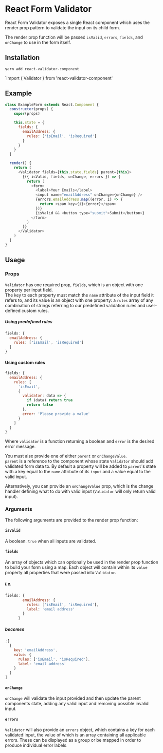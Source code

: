 # React Form Validator

React Form Validator exposes a single React component which uses the render prop pattern to validate the input on its child form.

The render prop function will be passed `isValid`, `errors`, `fields`, and `onChange` to use in the form itself.

## Installation

`yarn add react-validator-component`

`import { Validator } from 'react-validator-component'

## Example

```javascript
class ExampleForm extends React.Component {
  constructor(props) {
    super(props)

    this.state = {
      fields: {
        emailAddress: {
          rules: ['isEmail', 'isRequired']
        }
      }
    }
  }

  render() {
    return (
      <Validator fields={this.state.fields} parent={this}>
        {({ isValid, fields, onChange, errors }) => {
          return (
            <form>
              <label>Your Emails</label>
              <input name="emailAddress" onChange={onChange} />
              {errors.emailAddress.map((error, i) => {
                return <span key={i}>{error}</span>
              })}
              {isValid && <button type="submit">Submit</button>}
            </form>
          )
        }}
      </Validator>
    )
  }
}
```

## Usage

### Props

`Validator` has one required prop, `fields`, which is an object with one property per input field.  
The key to each property must match the `name` attribute of the input field it refers to, and its value is an object with one property: a `rules` array of any combination of strings referring to our predefined validation rules and user-defined custom rules.

##### Using predefined rules

```javascript
fields: {
  emailAddress: {
    rules: ['isEmail', 'isRequired']
  }
}
```

#### Using custom rules

```javascript
fields: {
  emailAddress: {
    rules: [
      'isEmail',
      {
        validator: data => {
          if (data) return true
          return false
        },
        error: 'Please provide a value'
      }
    ]
  }
}
```

Where `validator` is a function returning a boolean and `error` is the desired error message.

You must also provide one of either `parent` or `onChangeValue`.  
`parent` is a reference to the component whose state `Validator` should add validated form data to. By default a property will be added to `parent`'s state with a key equal to the `name` attribute of its `input` and a value equal to the valid input.

Alternatively, you can provide an `onChangeValue` prop, which is the change handler defining what to do with valid input (`Validator` will only return valid input).

### Arguments

The following arguments are provided to the render prop function:

#### `isValid`

A boolean. `true` when all inputs are validated.

#### `fields`

An array of objects which can optionally be used in the render prop function to build your form using a map. Each object will contain within its `value` property all properties that were passed into `Validator`.

##### i.e.

```javascript
fields: {
        emailAddress: {
          rules: ['isEmail', 'isRequired'],
          label: 'email address'
        }
      }
```

##### becomes

```javascript
;[
  {
    key: 'emailAddress',
    value: {
      rules: ['isEmail', 'isRequired'],
      label: 'email address'
    }
  }
]
```

#### `onChange`

`onChange` will validate the input provided and then update the parent components state, adding any valid input and removing possible invalid input.

#### `errors`

`Validator` will also provide an `errors` object, which contains a key for each validated input, the value of which is an array containing all applicable errors.
These can be displayed as a group or be mapped in order to produce individual error labels.
